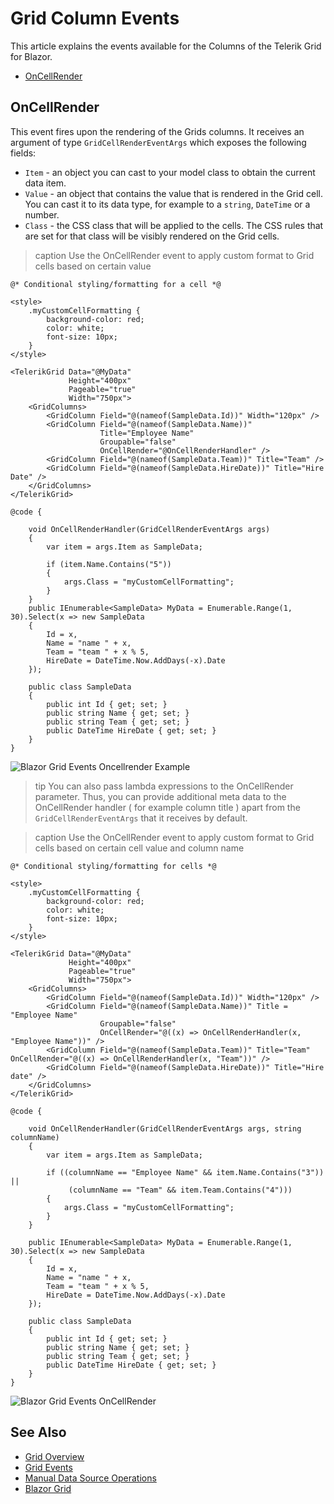 
# Grid Column Events

This article explains the events available for the Columns of the Telerik Grid for Blazor.

* [OnCellRender](#oncellrender)

## OnCellRender

This event fires upon the rendering of the Grids columns. It receives an argument of type `GridCellRenderEventArgs` which exposes the following fields:

* `Item` - an object you can cast to your model class to obtain the current data item.
* `Value` - an object that contains the value that is rendered in the Grid cell. You can cast it to its data type, for example to a `string`, `DateTime` or a number.
* `Class` - the CSS class that will be applied to the cells. The CSS rules that are set for that class will be visibly rendered on the Grid cells.

>caption Use the OnCellRender event to apply custom format to Grid cells based on certain value

````RAZOR
@* Conditional styling/formatting for a cell *@

<style>
    .myCustomCellFormatting {
        background-color: red;
        color: white;
        font-size: 10px;
    }
</style>

<TelerikGrid Data="@MyData"
             Height="400px"
             Pageable="true"
             Width="750px">
    <GridColumns>
        <GridColumn Field="@(nameof(SampleData.Id))" Width="120px" />
        <GridColumn Field="@(nameof(SampleData.Name))"
                    Title="Employee Name"
                    Groupable="false"
                    OnCellRender="@OnCellRenderHandler" />
        <GridColumn Field="@(nameof(SampleData.Team))" Title="Team" />
        <GridColumn Field="@(nameof(SampleData.HireDate))" Title="Hire Date" />
    </GridColumns>
</TelerikGrid>

@code {

    void OnCellRenderHandler(GridCellRenderEventArgs args)
    {
        var item = args.Item as SampleData;

        if (item.Name.Contains("5"))
        {
            args.Class = "myCustomCellFormatting";
        }
    }
    public IEnumerable<SampleData> MyData = Enumerable.Range(1, 30).Select(x => new SampleData
    {
        Id = x,
        Name = "name " + x,
        Team = "team " + x % 5,
        HireDate = DateTime.Now.AddDays(-x).Date
    });

    public class SampleData
    {
        public int Id { get; set; }
        public string Name { get; set; }
        public string Team { get; set; }
        public DateTime HireDate { get; set; }
    }
}
````

![Blazor Grid Events Oncellrender Example](images/events-oncellrender-example.png)

>tip You can also pass lambda expressions to the OnCellRender parameter. Thus, you can provide additional meta data to the OnCellRender handler ( for example column title ) apart from the `GridCellRenderEventArgs` that it receives by default.

>caption Use the OnCellRender event to apply custom format to Grid cells based on certain cell value and column name

````RAZOR
@* Conditional styling/formatting for cells *@

<style>
    .myCustomCellFormatting {
        background-color: red;
        color: white;
        font-size: 10px;
    }
</style>

<TelerikGrid Data="@MyData"
             Height="400px"
             Pageable="true"
             Width="750px">
    <GridColumns>
        <GridColumn Field="@(nameof(SampleData.Id))" Width="120px" />
        <GridColumn Field="@(nameof(SampleData.Name))" Title = "Employee Name"
                    Groupable="false"
                    OnCellRender="@((x) => OnCellRenderHandler(x, "Employee Name"))" />
        <GridColumn Field="@(nameof(SampleData.Team))" Title="Team" OnCellRender="@((x) => OnCellRenderHandler(x, "Team"))" />
        <GridColumn Field="@(nameof(SampleData.HireDate))" Title="Hire date" />
    </GridColumns>
</TelerikGrid>

@code {   

    void OnCellRenderHandler(GridCellRenderEventArgs args, string columnName)
    {
        var item = args.Item as SampleData;

        if ((columnName == "Employee Name" && item.Name.Contains("3")) ||
             (columnName == "Team" && item.Team.Contains("4")))
        {
            args.Class = "myCustomCellFormatting";
        }
    }

    public IEnumerable<SampleData> MyData = Enumerable.Range(1, 30).Select(x => new SampleData
    {
        Id = x,
        Name = "name " + x,
        Team = "team " + x % 5,
        HireDate = DateTime.Now.AddDays(-x).Date
    });

    public class SampleData
    {
        public int Id { get; set; }
        public string Name { get; set; }
        public string Team { get; set; }
        public DateTime HireDate { get; set; }
    }
}
````

![Blazor Grid Events OnCellRender](images/events-oncellrender-example-with-lambda.png)

## See Also

* [Grid Overview](slug:grid-overview)
* [Grid Events](slug:grid-events)
* [Manual Data Source Operations](slug:components/grid/manual-operations)
* [Blazor Grid](slug:grid-overview)
